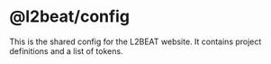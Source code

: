 # @l2beat/config

This is the shared config for the L2BEAT website. It contains project definitions and a list of tokens.
